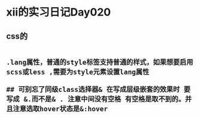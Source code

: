 # xii的实习日记Day020

## css的 <style>标签

<style lang="less"> 这个lang="less" 的含义

情景：

```
//不加lang="less"的时候会标红 内部嵌套的class会被解析成跟外部同级的样式
<style>
.container{
	.content{
	
	}
}
</style>
```

.lang属性，普通的style标签支持普通的样式，如果想要启用scss或less ,需要为style元素设置lang属性

## 可别忘了同级class选择器& 在写成层级嵌套的效果时 要写成 &.而不是& . 注意中间没有空格 有空格是取不到的。并且注意选取hover状态是&:hover









